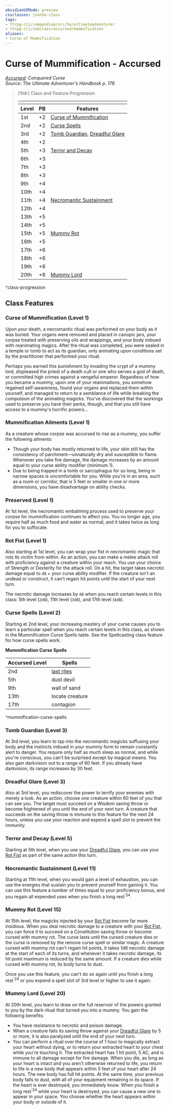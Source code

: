 ```yaml
---
obsidianUIMode: preview
cssclasses: json5e-class
tags:
- ttrpg-cli/compendium/src/5e/ultimateadventurer
- ttrpg-cli/subclass/accursed/mummification
aliases:
- Curse of Mummification
---
```

# Curse of Mummification - Accursed
*[Accursed](Accursed.md): Conquered Curse*  
*Source: The Ultimate Adventurer's Handbook p. 176*  

> [!tldr] Class and Feature Progression
> 
> <table class="class-progression">
> <thead>
> <tr><th colspan='3'></th></tr>
> <tr class="class-progression"><th class"level">Level</th><th class"pb">PB</th><th class"feature">Features</th></tr>
> </thead><tbody>
> <tr class="class-progression"><td class"level">1st</td><td class"pb">+2</td><td class"feature"><a href='#Curse of Mummification (Level 1)' class='internal-link'>Curse of Mummification</a></td></tr>
> <tr class="class-progression"><td class"level">2nd</td><td class"pb">+2</td><td class"feature"><a href='#Curse Spells (Level 2)' class='internal-link'>Curse Spells</a></td></tr>
> <tr class="class-progression"><td class"level">3rd</td><td class"pb">+2</td><td class"feature"><a href='#Tomb Guardian (Level 3)' class='internal-link'>Tomb Guardian</a>, <a href='#Dreadful Glare (Level 3)' class='internal-link'>Dreadful Glare</a></td></tr>
> <tr class="class-progression"><td class"level">4th</td><td class"pb">+2</td><td class"feature"></td></tr>
> <tr class="class-progression"><td class"level">5th</td><td class"pb">+3</td><td class"feature"><a href='#Terror and Decay (Level 5)' class='internal-link'>Terror and Decay</a></td></tr>
> <tr class="class-progression"><td class"level">6th</td><td class"pb">+3</td><td class"feature"></td></tr>
> <tr class="class-progression"><td class"level">7th</td><td class"pb">+3</td><td class"feature"></td></tr>
> <tr class="class-progression"><td class"level">8th</td><td class"pb">+3</td><td class"feature"></td></tr>
> <tr class="class-progression"><td class"level">9th</td><td class"pb">+4</td><td class"feature"></td></tr>
> <tr class="class-progression"><td class"level">10th</td><td class"pb">+4</td><td class"feature"></td></tr>
> <tr class="class-progression"><td class"level">11th</td><td class"pb">+4</td><td class"feature"><a href='#Necromantic Sustainment (Level 11)' class='internal-link'>Necromantic Sustainment</a></td></tr>
> <tr class="class-progression"><td class"level">12th</td><td class"pb">+4</td><td class"feature"></td></tr>
> <tr class="class-progression"><td class"level">13th</td><td class"pb">+5</td><td class"feature"></td></tr>
> <tr class="class-progression"><td class"level">14th</td><td class"pb">+5</td><td class"feature"></td></tr>
> <tr class="class-progression"><td class"level">15th</td><td class"pb">+5</td><td class"feature"><a href='#Mummy Rot (Level 15)' class='internal-link'>Mummy Rot</a></td></tr>
> <tr class="class-progression"><td class"level">16th</td><td class"pb">+5</td><td class"feature"></td></tr>
> <tr class="class-progression"><td class"level">17th</td><td class"pb">+6</td><td class"feature"></td></tr>
> <tr class="class-progression"><td class"level">18th</td><td class"pb">+6</td><td class"feature"></td></tr>
> <tr class="class-progression"><td class"level">19th</td><td class"pb">+6</td><td class"feature"></td></tr>
> <tr class="class-progression"><td class"level">20th</td><td class"pb">+6</td><td class"feature"><a href='#Mummy Lord (Level 20)' class='internal-link'>Mummy Lord</a></td></tr>
> </tbody></table>

^class-progression


## Class Features

### Curse of Mummification (Level 1)

Upon your death, a necromantic ritual was performed on your body as it was buried. Your organs were removed and placed in canopic jars, your corpse treated with preserving oils and wrappings, and your body imbued with reanimating magics. After the ritual was completed, you were sealed in a temple or tomb to act as its guardian, only animating upon conditions set by the practitioner that performed your ritual.

Perhaps you earned this punishment by invading the crypt of a mummy lord, displeased the priest of a death cult or one who serves a god of death, or committed high crimes against a vengeful emperor. Regardless of how you became a mummy, upon one of your reanimations, you somehow regained self-awareness, found your organs and replaced them within yourself, and managed to return to a semblance of life while breaking the compulsion of the animating magicks. You've discovered that the workings used to preserve you have their perks, though, and that you still have access to a mummy's horrific powers...

### Mummification Ailments (Level 1)

As a creature whose corpse was accursed to rise as a mummy, you suffer the following ailments:

- Though your body has mostly returned to life, your skin still has the consistency of parchment—unnaturally dry and susceptible to flame. Whenever you take fire damage, the damage increases by an amount equal to your curse ability modifier (minimum 1).  
- Due to being trapped in a tomb or sarcophagus for so long, being in narrow spaces is uncomfortable for you. While you're in an area, such as a room or corridor, that is 5 feet or smaller in one or more dimensions, you have disadvantage on ability checks.  

### Preserved (Level 1)

At 1st level, the necromantic embalming process used to preserve your corpse for mummification continues to affect you. You no longer age, you require half as much food and water as normal, and it takes twice as long for you to suffocate.

### Rot Fist (Level 1)

Also starting at 1st level, you can wrap your fist in necromantic magic that rots its victim from within. As an action, you can make a melee attack roll with proficiency against a creature within your reach. You use your choice of Strength or Dexterity for the attack roll. On a hit, the target takes necrotic damage equal to `d8` + your curse ability modifier. If the creature isn't an undead or construct, it can't regain hit points until the start of your next turn.

The necrotic damage increases by `d8` when you reach certain levels in this class: 5th level (`2d8`), 11th level (`3d8`), and 17th level (`4d8`).

### Curse Spells (Level 2)

Starting at 2nd level, your increasing mastery of your curse causes you to learn a particular spell when you reach certain levels in this class, as shown in the Mummification Curse Spells table. See the Spellcasting class feature for how curse spells work.

**Mummification Curse Spells**

| Accursed Level | Spells |
|----------------|--------|
| 2nd | [last rites](/3-Content/Compendiums/spells/last-rites-ultimateadventurer.md) |
| 5th | dust devil |
| 9th | wall of sand |
| 13th | locate creature |
| 17th | contagion |
^mummification-curse-spells

### Tomb Guardian (Level 3)

At 3rd level, you learn to tap into the necromantic magicks suffusing your body and the instincts imbued in your mummy form to remain constantly alert to danger. You require only half as much sleep as normal, and while you're conscious, you can't be surprised except by magical means. You also gain darkvision out to a range of 60 feet. If you already have darkvision, its range increases by 30 feet.

### Dreadful Glare (Level 3)

Also at 3rd level, you rediscover the power to terrify your enemies with merely a look. As an action, choose one creature within 60 feet of you that can see you. The target must succeed on a Wisdom saving throw or become frightened of you until the end of your next turn. A creature that succeeds on the saving throw is immune to this feature for the next 24 hours, unless you use your reaction and expend a spell slot to prevent the immunity.

### Terror and Decay (Level 5)

Starting at 5th level, when you use your [Dreadful Glare](/3-Content/Compendiums/classes/accursed-curse-of-mummification-ultimateadventurer.md#Dreadful%20Glare%20(Level%203)), you can use your [Rot Fist](/3-Content/Compendiums/classes/accursed-curse-of-mummification-ultimateadventurer.md#Rot%20Fist%20(Level%201)) as part of the same action this turn.

### Necromantic Sustainment (Level 11)

Starting at 11th level, when you would gain a level of exhaustion, you can use the energies that sustain you to prevent yourself from gaining it. You can use this feature a number of times equal to your proficiency bonus, and you regain all expended uses when you finish a long rest<sup><span title="Player's Handbook (2024)">'24</span></sup>.

### Mummy Rot (Level 15)

At 15th level, the magicks injected by your [Rot Fist](/3-Content/Compendiums/classes/accursed-curse-of-mummification-ultimateadventurer.md#Rot%20Fist%20(Level%201)) become far more insidious. When you deal necrotic damage to a creature with your [Rot Fist](/3-Content/Compendiums/classes/accursed-curse-of-mummification-ultimateadventurer.md#Rot%20Fist%20(Level%201)), you can force it to succeed on a Constitution saving throw or become cursed with mummy rot. The curse lasts until the cursed creature dies or the curse is removed by the remove curse spell or similar magic. A creature cursed with mummy rot can't regain hit points, it takes 1d6 necrotic damage at the start of each of its turns, and whenever it takes necrotic damage, its hit point maximum is reduced by the same amount. If a creature dies while cursed with mummy rot, its body turns to dust.

Once you use this feature, you can't do so again until you finish a long rest<sup><span title="Player's Handbook (2024)">'24</span></sup> or you expend a spell slot of 3rd level or higher to use it again.

### Mummy Lord (Level 20)

At 20th level, you learn to draw on the full reservoir of the powers granted to you by the dark ritual that turned you into a mummy. You gain the following benefits:

- You have resistance to necrotic and poison damage.  
- When a creature fails its saving throw against your [Dreadful Glare](/3-Content/Compendiums/classes/accursed-curse-of-mummification-ultimateadventurer.md#Dreadful%20Glare%20(Level%203)) by 5 or more, it is also paralyzed until the end of your next turn.  
- You can perform a ritual over the course of 1 hour to magically extract your heart without dying, or to return your extracted heart to your chest while you're touching it. The extracted heart has 1 hit point, 5 AC, and is immune to all damage except for fire damage. When you die, as long as your heart is intact and you aren't otherwise returned to life, you return to life in a new body that appears within 5 feet of your heart after 24 hours. The new body has full hit points. At the same time, your previous body falls to dust, with all of your equipment remaining in its space. If the heart is ever destroyed, you immediately know. When you finish a long rest<sup><span title="Player's Handbook (2024)">'24</span></sup> while your heart is destroyed, you can cause a new one to appear in your space. You choose whether the heart appears within your body or outside of it.